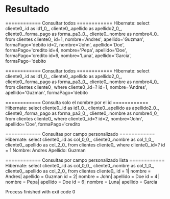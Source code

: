 # Resultado

============ Consultar todos ============
Hibernate: select cliente0_.id as id1_0_, cliente0_.apellido as apellido2_0_, cliente0_.forma_pago as forma_pa3_0_, cliente0_.nombre as nombre4_0_ from clientes cliente0_
id=1, nombre='Andres', apellido='Guzman', formaPago='debito
id=2, nombre='John', apellido='Doe', formaPago='credito
id=4, nombre='Pepa', apellido='Doe', formaPago='credito
id=6, nombre='Luna', apellido='Garcia', formaPago='debito

============ Consultar todos ============
Hibernate: select cliente0_.id as id1_0_, cliente0_.apellido as apellido2_0_, cliente0_.forma_pago as forma_pa3_0_, cliente0_.nombre as nombre4_0_ from clientes cliente0_ where cliente0_.id=?
id=1, nombre='Andres', apellido='Guzman', formaPago='debito

============ Consulta solo el nombre por el id ============
Hibernate: select cliente0_.id as id1_0_, cliente0_.apellido as apellido2_0_, cliente0_.forma_pago as forma_pa3_0_, cliente0_.nombre as nombre4_0_ from clientes cliente0_ where cliente0_.id=?
id=2, nombre='John', apellido='Doe', formaPago='credito

============ Consultas por campo personalizado ============
Hibernate: select cliente0_.id as col_0_0_, cliente0_.nombre as col_1_0_, cliente0_.apellido as col_2_0_ from clientes cliente0_ where cliente0_.id=?
id = 1
Nombre: Andres
Apellido: Guzman

============ Consultas por campo personalizado lista ============
Hibernate: select cliente0_.id as col_0_0_, cliente0_.nombre as col_1_0_, cliente0_.apellido as col_2_0_ from clientes cliente0_
id = 1| nombre = Andres| apellido = Guzman
id = 2| nombre = John| apellido = Doe
id = 4| nombre = Pepa| apellido = Doe
id = 6| nombre = Luna| apellido = Garcia

Process finished with exit code 0
